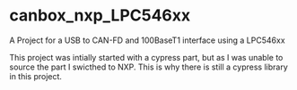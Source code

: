 # canbox_nxp_LPC546xx
A Project for a USB to CAN-FD and 100BaseT1 interface using a LPC546xx

This project was intially started with a cypress part, but as I was unable to source the part I swicthed to NXP. This is why there is still a cypress library in this project.
